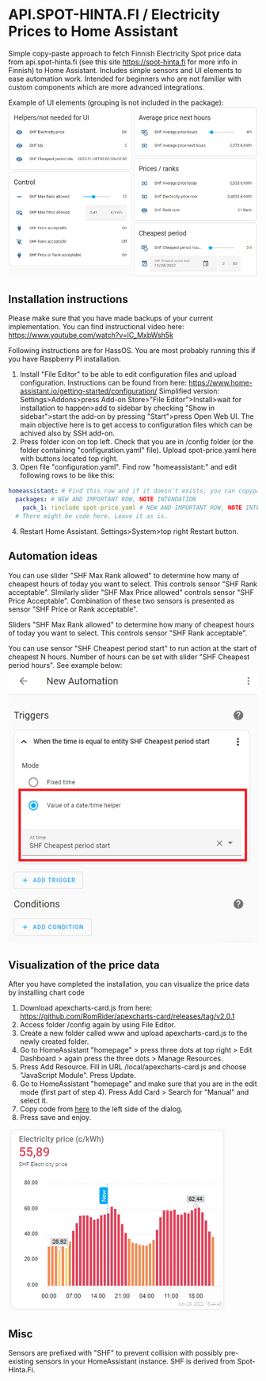 # API.SPOT-HINTA.FI / Electricity Prices to Home Assistant 
Simple copy-paste approach to fetch Finnish Electricity Spot price data from api.spot-hinta.fi (see this site https://spot-hinta.fi for more info in Finnish) to Home Assistant. Includes simple sensors and UI elements to ease automation work. Intended for beginners who are not familiar with custom components which are more advanced integrations.

Example of UI elements (grouping is not included in the package):
![Example UI](/img/example.png)

## Installation instructions
Please make sure that you have made backups of your current implementation. You can find instructional video here: https://www.youtube.com/watch?v=lC_MxbWsh5k

Following instructions are for HassOS. You are most probably running this if you have Raspberry PI installation.

1. Install "File Editor" to be able to edit configuration files and upload configuration. Instructions can be found from here: https://www.home-assistant.io/getting-started/configuration/ Simplified version: Settings>Addons>press Add-on Store>"File Editor">Install>wait for installation to happen>add to sidebar by checking "Show in sidebar">start the add-on by pressing "Start">press Open Web UI. The main objective here is to get access to configuration files which can be achived also by SSH add-on.
2. Press folder icon on top left. Check that you are in /config folder (or the folder containing "configuration.yaml" file). Upload spot-price.yaml here with buttons located top right.
3. Open file "configuration.yaml". Find row "homeassistant:" and edit following rows to be like this:
```yaml
homeassistant: # Find this row and if it doesn't exists, you can copypaste this whole block to the file.
  packages: # NEW AND IMPORTANT ROW, NOTE INTENDATION
    pack_1: !include spot-price.yaml # NEW AND IMPORTANT ROW, NOTE INTENDATION
  # There might be code here. Leave it as is.
```
4. Restart Home Assistant. Settings>System>top right Restart button.

## Automation ideas

You can use slider "SHF Max Rank allowed" to determine how many of cheapest hours of today you want to select. This controls sensor "SHF Rank acceptable". SImilarly slider "SHF Max Price allowed" controls sensor "SHF Price Acceptable". Combination of these two sensors is presented as sensor "SHF Price or Rank acceptable".

Sliders "SHF Max Rank allowed" to determine how many of cheapest hours of today you want to select. This controls sensor "SHF Rank acceptable".

You can use sensor "SHF Cheapest period start" to run action at the start of cheapest N hours. Number of hours can be set with slider "SHF Cheapest period hours". See example below:
![Example Time Trigger based on Datetime helper](/img/example-time-trigger.png)

## Visualization of the price data

After you have completed the installation, you can visualize the price data by installing chart code 

1. Download apexcharts-card.js from here: https://github.com/RomRider/apexcharts-card/releases/tag/v2.0.1
2. Access folder /config again by using File Editor. 
3. Create a new folder called www and upload apexcharts-card.js to the newly created folder.
4. Go to HomeAssistant "homepage" > press three dots at top right > Edit Dashboard > again press the three dots > Manage Resources.
5. Press Add Resource. Fill in URL /local/apexcharts-card.js and choose "JavaScript Module". Press Update.
6. Go to HomeAssistant "homepage" and make sure that you are in the edit mode (first part of step 4). Press Add Card > Search for "Manual" and select it.
7. Copy code from [here](/apexchart-card-visualisations/current_electricity_price.yaml) to the left side of the dialog.
8. Press save and enjoy.

![Example Chart](/img/chart.png)

## Misc

Sensors are prefixed with "SHF" to prevent collision with possibly pre-existing sensors in your HomeAssistant instance. SHF is derived from Spot-Hinta.Fi.
